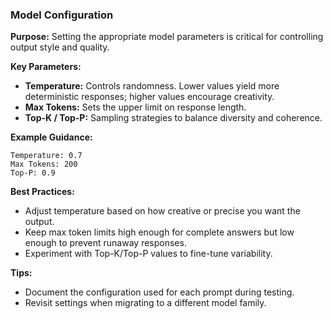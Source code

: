 ### Model Configuration

**Purpose:** Setting the appropriate model parameters is critical for controlling output style and quality.

**Key Parameters:**
- **Temperature:** Controls randomness. Lower values yield more deterministic responses; higher values encourage creativity.
- **Max Tokens:** Sets the upper limit on response length.
- **Top-K / Top-P:** Sampling strategies to balance diversity and coherence.

**Example Guidance:**
```
Temperature: 0.7
Max Tokens: 200
Top-P: 0.9
```

**Best Practices:**
- Adjust temperature based on how creative or precise you want the output.
- Keep max token limits high enough for complete answers but low enough to prevent runaway responses.
- Experiment with Top-K/Top-P values to fine-tune variability.

**Tips:**
- Document the configuration used for each prompt during testing.
- Revisit settings when migrating to a different model family.
